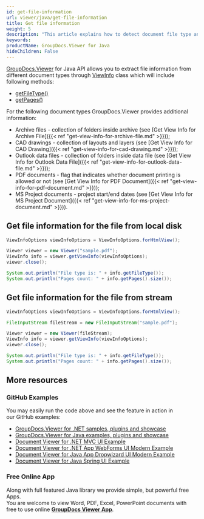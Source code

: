```yaml
---
id: get-file-information
url: viewer/java/get-file-information
title: Get file information
weight: 5
description: "This article explains how to detect document file type and calculate pages count when displaying file with GroupDocs.Viewer."
keywords: 
productName: GroupDocs.Viewer for Java
hideChildren: False
---
```


[GroupDocs.Viewer](https://products.groupdocs.com/viewer/java) for Java API allows you to extract file information from different document types through [ViewInfo](https://apireference.groupdocs.com/java/viewer/com.groupdocs.viewer.results/ViewInfo) class which will include following methods:

* [getFileType()](https://apireference.groupdocs.com/java/viewer/java/com.groupdocs.viewer.results/ViewInfo#getFileType())
* [getPages()](https://apireference.groupdocs.com/java/viewer/com.groupdocs.viewer.results/ViewInfo#getPages())

For the following document types GroupDocs.Viewer provides additional information:

* Archive files - collection of folders inside archive (see [Get View Info for Archive File]({{< ref "get-view-info-for-archive-file.md" >}}));
* CAD drawings - collection of layouts and layers (see [Get View Info for CAD Drawing]({{< ref "get-view-info-for-cad-drawing.md" >}}));
* Outlook data files - collection of folders inside data file (see [Get View Info for Outlook Data File]({{< ref "get-view-info-for-outlook-data-file.md" >}}));
* PDF documents - flag that indicates whether document printing is allowed or not (see [Get View Info for PDF Document]({{< ref "get-view-info-for-pdf-document.md" >}}));
* MS Project documents - project start/end dates (see [Get View Info for MS Project Document]({{< ref "get-view-info-for-ms-project-document.md" >}})).

## Get file information for the file from local disk

```java
ViewInfoOptions viewInfoOptions = ViewInfoOptions.forHtmlView();

Viewer viewer = new Viewer("sample.pdf");
ViewInfo info = viewer.getViewInfo(viewInfoOptions);
viewer.close();

System.out.println("File type is: " + info.getFileType());
System.out.println("Pages count: " + info.getPages().size());
```

## Get file information for the file from stream

```java
ViewInfoOptions viewInfoOptions = ViewInfoOptions.forHtmlView();

FileInputStream fileStream = new FileInputStream("sample.pdf");

Viewer viewer = new Viewer(fileStream);
ViewInfo info = viewer.getViewInfo(viewInfoOptions);
viewer.close();

System.out.println("File type is: " + info.getFileType());
System.out.println("Pages count: " + info.getPages().size());
```

## More resources

### GitHub Examples

You may easily run the code above and see the feature in action in our GitHub examples:

* [GroupDocs.Viewer for .NET samples, plugins and showcase](https://github.com/groupdocs-viewer/GroupDocs.Viewer-for-.NET)
* [GroupDocs.Viewer for Java examples, plugins and showcase](https://github.com/groupdocs-viewer/GroupDocs.Viewer-for-Java)
* [Document Viewer for .NET MVC UI Example](https://github.com/groupdocs-viewer/GroupDocs.Viewer-for-.NET-MVC)
* [Document Viewer for .NET App WebForms UI Modern Example](https://github.com/groupdocs-viewer/GroupDocs.Viewer-for-.NET-WebForms)
* [Document Viewer for Java App Dropwizard UI Modern Example](https://github.com/groupdocs-viewer/GroupDocs.Viewer-for-Java-Dropwizard)
* [Document Viewer for Java Spring UI Example](https://github.com/groupdocs-viewer/GroupDocs.Viewer-for-Java-Spring)

### Free Online App

Along with full featured Java library we provide simple, but powerful free Apps.  
You are welcome to view Word, PDF, Excel, PowerPoint documents with free to use online **[GroupDocs Viewer App](https://products.groupdocs.app/viewer)**.
